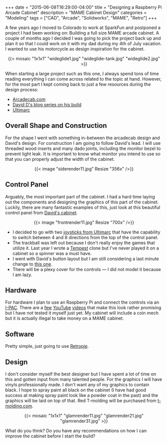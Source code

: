 +++
date = "2015-06-08T16:29:00-04:00"
title = "Designing a Raspberry Pi Arcade Cabinet"
description = "MAME Cabinet Design"
categories = "Modeling"
tags = ["CAD", "Arcade", "Solidworks", "MAME", "Retro"]
+++

A few years ago I moved to Colorado to work at SparkFun and postponed a project I had been working on: Building a full size MAME arcade cabinet. A couple of months ago I decided I was going to pick the project back up and plan it so that I could work on it with my dad during my 4th of July vacation. I wanted to use his motorcycle as design inspiration for the cabinet.

<center>
	{{< mosaic "1x1x1" "wideglide1.jpg" "wideglide-tank.jpg" "wideglide2.jpg" >}}
</center>

When starting a large project such as this one, I always spend tons of time reading everything I can come across related to the topic at hand. However, for the most part I kept coming back to just a few resources during the design process:

- [Arcadecab.com](http://www.arcadecab.com/)
- [David D's blog series on his build](http://dahlstrom.sytes.net/techblog/?p=124)
- [Ultimarc](http://www.ultimarc.com/)

## Overall Shape and Construction

For the shape I went with something in-between the arcadecab design and David's design. For construction I am going to follow David's lead. I will use threaded wood inserts and many dado joints, including the monitor bezel to prevent light leak. It is important to know what monitor you intend to use so that you can properly adjust the width of the cabinet.

<center>{{< image "siderender11.jpg" Resize "356x" />}}</center>

## Control Panel

Arguably, the most important part of the cabinet. I had a hard time laying out the components and designing the graphics of this part of the cabinet. Luckily, there are many fantastic examples of this, just look at this beautiful control panel from [David's cabinet](http://sachi.sytes.net/techblog/wp-content/uploads/2012/06/IMG_4754.jpg).

<center>{{< image "frontrender11.jpg" Resize "700x" />}}</center>

- I decided to go with two [joysticks from Ultimarc](http://www.ultimarc.com/controls.html) that have the capability to switch between 4 and 8 directions from the top of the control panel.
- The trackball was left out because I don't really enjoy the games that utilize it.
Last year I wrote a [Tempest](http://sparkfun.github.io/Dino_Eggs/#spookfest) clone but I've never played it on a cabinet so a spinner was a must have.
- I went with David's button layout but I am still considering a last minute change to [this one](http://blog.jameskiefer.com/wp-content/uploads/2016/12/vewlix_s1.png).
- There will be a plexy cover for the controls — I did not model it because I am lazy.

## Hardware

For hardware I plan to use an Raspberry Pi and connect the controls via an [I-PAC](http://www.ultimarc.com/ipac.html). There are a [few](https://www.youtube.com/watch?v=DeuPHbxjJVw) [YouTube](https://www.youtube.com/watch?v=oNlSK4v0kBI) [videos](https://www.youtube.com/watch?v=Cn7WWqWjABQ) that make this look rather promising but I have not tested it myself just yet. My cabinet will include a coin mech but it is actually illegal to take money on a MAME cabinet.

## Software

Pretty simple, just going to use [Retropie](http://blog.petrockblock.com/retropie/).

## Design

I don't consider myself the best designer but I have spent a lot of time on this and gotten input from many talented people. For the graphics I will have vinyls professionally made. I don't want any of my graphics to contain black. I hope to spray paint all black on the cabinet (I have had good success at making spray paint look like a powder coat in the past) and the graphics will be laid on top of that. Red T-molding will be purchased from [t-molding.com](http://www.t-molding.com/).

<center>
	{{< mosaic "1x1x1" "glamrender11.jpg" "glamrender21.jpg" "glamrender31.jpg" >}}
</center>

What do you think? Do you have any recommendations on how I can improve the cabinet before I start the build?
